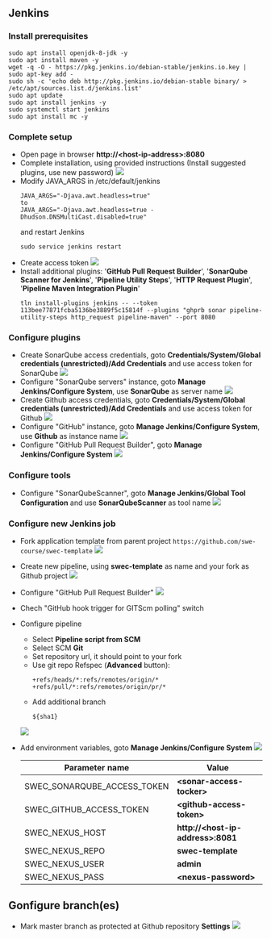 ## Jenkins
### Install prerequisites
  ```
  sudo apt install openjdk-8-jdk -y
  sudo apt install maven -y
  wget -q -O - https://pkg.jenkins.io/debian-stable/jenkins.io.key | sudo apt-key add -
  sudo sh -c 'echo deb http://pkg.jenkins.io/debian-stable binary/ > /etc/apt/sources.list.d/jenkins.list'
  sudo apt update
  sudo apt install jenkins -y
  sudo systemctl start jenkins
  sudo apt install mc -y
  ```
### Complete setup
* Open page in browser **http://\<host-ip-address\>:8080**
* Complete installation, using provided instructions (Install suggested plugins, use new password)
  ![](https://github.com/swe-course/swec-lectures/raw/master/imgs/jenkins-01.png)
* Modify JAVA_ARGS in /etc/default/jenkins
  ```
  JAVA_ARGS="-Djava.awt.headless=true"
  to
  JAVA_ARGS="-Djava.awt.headless=true -Dhudson.DNSMultiCast.disabled=true"
  ```
  and restart Jenkins
  ```
  sudo service jenkins restart
  ```
* Create access token
  ![](https://github.com/swe-course/swec-lectures/raw/master/imgs/jenkins-13.png)
* Install additional plugins: '**GitHub Pull Request Builder**', '**SonarQube Scanner for Jenkins**', '**Pipeline Utility Steps**', '**HTTP Request Plugin**', '**Pipeline Maven Integration Plugin**'
  ```
  tln install-plugins jenkins -- --token 113bee77871fcba5136be3889f5c15814f --plugins "ghprb sonar pipeline-utility-steps http_request pipeline-maven" --port 8080
  ```
### Configure plugins
* Create SonarQube access credentials, goto **Credentials/System/Global credentials (unrestricted)/Add Credentials** and use access token for SonarQube
  ![](https://github.com/swe-course/swec-lectures/raw/master/imgs/jenkins-02.png)
* Configure "SonarQube servers" instance, goto **Manage Jenkins/Configure System**, use **SonarQube** as server name 
  ![](https://github.com/swe-course/swec-lectures/raw/master/imgs/jenkins-03.png)
* Create Github access credentials, goto **Credentials/System/Global credentials (unrestricted)/Add Credentials** and use access token for Github
  ![](https://github.com/swe-course/swec-lectures/raw/master/imgs/jenkins-04.png)
* Configure "GitHub" instance, goto **Manage Jenkins/Configure System**, use **Github** as instance name
  ![](https://github.com/swe-course/swec-lectures/raw/master/imgs/jenkins-05.png)
* Configure "GitHub Pull Request Builder", goto **Manage Jenkins/Configure System**
  ![](https://github.com/swe-course/swec-lectures/raw/master/imgs/jenkins-06.png)

### Configure tools
* Configure "SonarQubeScanner", goto **Manage Jenkins/Global Tool Configuration** and use **SonarQubeScanner** as tool name
  ![](https://github.com/swe-course/swec-lectures/raw/master/imgs/jenkins-07.png)

### Configure new Jenkins job
* Fork application template from parent project ```https://github.com/swe-course/swec-template```
  ![](https://github.com/swe-course/swec-lectures/raw/master/imgs/jenkins-12.png)  
* Create new pipeline, using **swec-template** as name and your fork as Github project
  ![](https://github.com/swe-course/swec-lectures/raw/master/imgs/jenkins-08.png)

* Configure "GitHub Pull Request Builder"
  ![](https://github.com/swe-course/swec-lectures/raw/master/imgs/jenkins-09.png)
* Chech "GitHub hook trigger for GITScm polling" switch
* Configure pipeline
  * Select **Pipeline script from SCM**
  * Select SCM **Git**
  * Set repository url, it should point to your fork
  * Use git repo Refspec (**Advanced** button):
    ```
    +refs/heads/*:refs/remotes/origin/* +refs/pull/*:refs/remotes/origin/pr/*
     ```
  * Add additional branch
    ```
    ${sha1}
    ```
  ![](https://github.com/swe-course/swec-lectures/raw/master/imgs/jenkins-10.png)

* Add environment variables, goto **Manage Jenkins/Configure System**
  ![](https://github.com/swe-course/swec-lectures/raw/master/imgs/jenkins-14.png)

  | Parameter name | Value |
  | --- | --- |
  | SWEC_SONARQUBE_ACCESS_TOKEN | **\<sonar-access-tocker\>** |
  | SWEC_GITHUB_ACCESS_TOKEN | **\<github-access-token\>** |
  | SWEC_NEXUS_HOST | **http://\<host-ip-address\>:8081** |
  | SWEC_NEXUS_REPO | **swec-template** |
  | SWEC_NEXUS_USER | **admin** |
  | SWEC_NEXUS_PASS | **\<nexus-password\>** |


## Gonfigure branch(es)
* Mark master branch as protected at Github repository **Settings**
  ![](https://github.com/swe-course/swec-lectures/raw/master/imgs/github-02.png)





